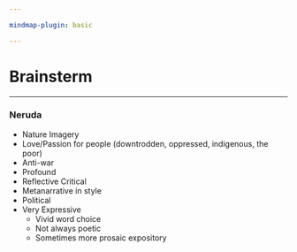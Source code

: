 ```yaml
---

mindmap-plugin: basic

---
```


# Brainsterm
---
### Neruda
- Nature Imagery
- Love/Passion for people (downtrodden, oppressed, indigenous, the poor)
- Anti-war
- Profound
- Reflective Critical
- Metanarrative in style
- Political
- Very Expressive
	- Vivid word choice
	- Not always poetic
	- Sometimes more prosaic expository
